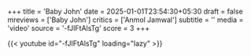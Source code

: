 +++
title = 'Baby John'
date = 2025-01-01T23:54:30+05:30
draft = false
mreviews = ['Baby John']
critics = ['Anmol Jamwal']
subtitle = ''
media = 'video'
source = '-fJIFtAlsTg'
score = 3
+++

{{< youtube id="-fJIFtAlsTg" loading="lazy" >}}
